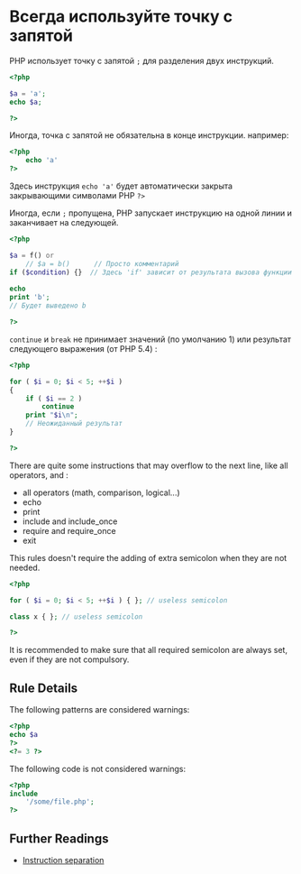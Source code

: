 <!-- Good Practices -->
# Всегда используйте точку с запятой

PHP использует точку с запятой `;` для разделения двух инструкций.

```php
<?php

$a = 'a';
echo $a;

?>
```

Иногда, точка с запятой не обязательна в конце инструкции. например:

```php
<?php
	echo 'a' 
?>
```
Здесь инструкция `echo 'a'` будет автоматически закрыта закрывающими символами PHP `?>` 

Иногда, если `;` пропущена, PHP запускает инструкцию на одной линии и заканчивает на следующей.

```php
<?php

$a = f() or 
	// $a = b()      // Просто комментарий
if ($condition) {}	// Здесь 'if' зависит от результата вызова функции f()
	
echo 
print 'b';
// Будет выведено b

?>
```
`continue` и `break` не принимает значений (по умолчанию 1) или результат следующего выражения (от PHP 5.4) : 

```php
<?php

for ( $i = 0; $i < 5; ++$i )
{
    if ( $i == 2 )
        continue
    print "$i\n";
    // Неожиданный результат
}

?>
```
There are quite some instructions that may overflow to the next line, like all operators, and : 
* all operators (math, comparison, logical...)
* echo
* print
* include and include_once
* require and require_once
* exit

This rules doesn't require the adding of extra semicolon when they are not needed.

```php
<?php

for ( $i = 0; $i < 5; ++$i ) { }; // useless semicolon

class x { }; // useless semicolon

?>
```

It is recommended to make sure that all required semicolon are always set, even if they are not compulsory.

## Rule Details

The following patterns are considered warnings:

```php
<?php
echo $a
?>
<?= 3 ?>
```

The following code is not considered warnings:

```php
<?php
include 
	'/some/file.php';
?>
```

<!--
### Options

## When Not To Use It
-->

## Further Readings
* [Instruction separation](language.basic-syntax.instruction-separation)

